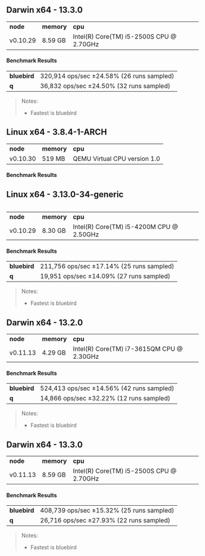 Darwin x64 - 13.3.0
-----

<table><tr><td><b>node</b></td><td><b>memory</b></td><td><b>cpu</b></td></tr><tr><td>v0.10.29</td><td>8.59 GB</td><td>Intel(R) Core(TM) i5-2500S CPU @ 2.70GHz</td></tr></table>

#### Benchmark Results ####

<table><tr><td><b>bluebird</b></td><td>320,914 ops/sec ±24.58% (26 runs sampled)</td></tr><tr><td><b>q</b></td><td>36,832 ops/sec ±24.50% (32 runs sampled)</td></tr></table>

> Notes:
> - Fastest is bluebird

Linux x64 - 3.8.4-1-ARCH
-----

<table><tr><td><b>node</b></td><td><b>memory</b></td><td><b>cpu</b></td></tr><tr><td>v0.10.30</td><td>519 MB</td><td>QEMU Virtual CPU version 1.0</td></tr></table>

#### Benchmark Results ####

<table>

Linux x64 - 3.13.0-34-generic
-----

<table><tr><td><b>node</b></td><td><b>memory</b></td><td><b>cpu</b></td></tr><tr><td>v0.10.29</td><td>8.30 GB</td><td>Intel(R) Core(TM) i5-4200M CPU @ 2.50GHz</td></tr></table>

#### Benchmark Results ####

<table><tr><td><b>bluebird</b></td><td>211,756 ops/sec ±17.14% (25 runs sampled)</td></tr><tr><td><b>q</b></td><td>19,951 ops/sec ±14.09% (27 runs sampled)</td></tr></table>

> Notes:
> - Fastest is bluebird

Darwin x64 - 13.2.0
-----

<table><tr><td><b>node</b></td><td><b>memory</b></td><td><b>cpu</b></td></tr><tr><td>v0.11.13</td><td>4.29 GB</td><td>Intel(R) Core(TM) i7-3615QM CPU @ 2.30GHz</td></tr></table>

#### Benchmark Results ####

<table><tr><td><b>bluebird</b></td><td>524,413 ops/sec ±14.56% (42 runs sampled)</td></tr><tr><td><b>q</b></td><td>14,866 ops/sec ±32.22% (12 runs sampled)</td></tr></table>

> Notes:
> - Fastest is bluebird

Darwin x64 - 13.3.0
-----

<table><tr><td><b>node</b></td><td><b>memory</b></td><td><b>cpu</b></td></tr><tr><td>v0.11.13</td><td>8.59 GB</td><td>Intel(R) Core(TM) i5-2500S CPU @ 2.70GHz</td></tr></table>

#### Benchmark Results ####

<table><tr><td><b>bluebird</b></td><td>408,739 ops/sec ±15.32% (25 runs sampled)</td></tr><tr><td><b>q</b></td><td>26,716 ops/sec ±27.93% (22 runs sampled)</td></tr></table>

> Notes:
> - Fastest is bluebird


